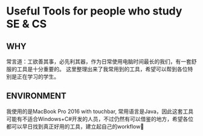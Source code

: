 # Useful Tools for people who study SE & CS
## WHY
常言道：工欲善其事，必先利其器，作为日常使用电脑时间最长的我们，有一套舒服的工具是十分重要的。
这里整理出来了我常用到的工具，希望可以帮到各位特别是正在学习的学生。
## ENVIRONMENT
我使用的是MacBook Pro 2016 with touchbar, 常用语言是Java，因此这套工具可能有不适合Windows+C#开发的人员，不过仍然有可以借鉴的地方，希望各位都可以早日找到真正好用的工具，建立起自己的workflow👋
